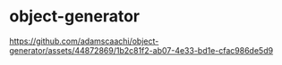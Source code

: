 # object-generator

https://github.com/adamscaachi/object-generator/assets/44872869/1b2c81f2-ab07-4e33-bd1e-cfac986de5d9
